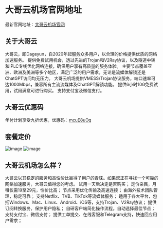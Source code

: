 # 大哥云机场官网地址

最新官网地址：[大哥云机场官网](https://dageyun.net/#/register?code=SB0VunOR)

## 关于大哥云

大哥云，即Dageyun，自2020年起服务众多用户，以合理的价格提供优质的网络加速服务。
提供免费试用机会，透过先进的Trojan和V2Ray协议，以及隧道中转和IPLC专线优化网络连接，确保用户享有高质量的服务体验。
主要节点覆盖亚洲、欧洲及美洲等多个地区，满足广泛的用户需求，无论是流媒体解锁还是ChatGPT访问均无压力。
大哥云机场提供VMESS/Trojan协议服务，端口速率可达1000Mbps，兼容所有主流流媒体及ChatGPT解锁功能。
提供6小时10G免费试用，试用满意可进行购买。
支持支付宝及微信支付。

## 大哥云优惠码

年付计划享受九折优惠，优惠码：[mcuE8uOq](https://dageyun.net/#/register?code=SB0VunOR)



## 套餐定价
![image](https://github.com/eliassc0parker/dageyun/assets/157186255/060f5840-8e9d-4a4e-bd3f-c2bef6abf685)
![image](https://github.com/eliassc0parker/dageyun/assets/157186255/8f95a00c-37ee-456c-b3bf-eda4b8a90573)



## 大哥云机场怎么样？

大哥云以其稳定的服务和高性价比赢得了用户的青睐。如果您正在寻找一个可靠的网络加速服务，大哥云值得您的考虑。
试用一天后决定是否购买；
定价亲民，月租仅需19至29元，性价比高；
节点采用优化传输及高速连接；
由海外技术团队管理，稳定可靠；
支持Netflix、TVB、TikTok等流媒体服务；
适用于各大平台，包括Windows、Mac、Linux、Android、iOS等，支持Trojan、V2Ray协议；
提供订阅转换服务，保护用户隐私；
自研客户端简化操作流程，自动选择最佳节点；
支持支付宝、微信支付；
提供工单提交、在线客服和Telegram支持，快速回应用户需求；









